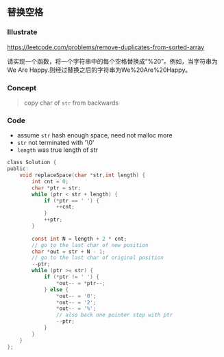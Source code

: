 ## 替换空格
### Illustrate
<https://leetcode.com/problems/remove-duplicates-from-sorted-array>

请实现一个函数，将一个字符串中的每个空格替换成“%20”。例如，当字符串为We Are Happy.则经过替换之后的字符串为We%20Are%20Happy。

### Concept

> copy char of `str` from backwards

### Code

* assume `str` hash enough space, need not malloc more
* `str` not terminated with '\0'
* `length` was true length of str
        
```c
class Solution {
public:
	void replaceSpace(char *str,int length) {
        int cnt = 0;
        char *ptr = str;
        while (ptr < str + length) {
            if (*ptr == ' ') {
                ++cnt;
            }
            ++ptr;
        }
        
        const int N = length + 2 * cnt;
        // go to the last char of new position
        char *out = str + N - 1;
        // go to the last char of original position
        --ptr;
        while (ptr >= str) {
            if (*ptr != ' ') {
                *out-- = *ptr--;
            } else {
                *out-- = '0';
                *out-- = '2';
                *out-- = '%';
                // also back one pointer step with ptr
                --ptr;
            }
        }
	}
};
```